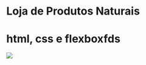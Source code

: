 # Loja de Produtos Naturais

# html, css e flexboxfds
<img src="https://raw.githubusercontent.com/dieegobs/loja-de-produtos-naturais/refs/heads/main/images/Site.png"/>













































































































